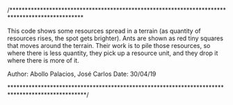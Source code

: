 /************************************************************************************************

This code shows some resources spread in a terrain (as quantity of resources rises, the spot gets brighter).
Ants are shown as red tiny squares that moves around the terrain.
Their work is to pile those resources, so where there is less quantity, they pick up a resource unit, and they drop it where there is more of it.

Author: Abollo Palacios, José Carlos
Date: 30/04/19

*************************************************************************************************/
